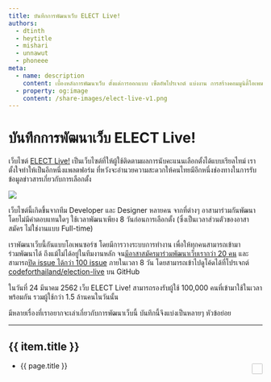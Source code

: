 ```yaml
---
title: บันทึกการพัฒนาเว็บ ELECT Live!
authors:
  - dtinth
  - heytitle
  - mishari
  - unnawut
  - phoneee
meta:
  - name: description
    content: เบื้องหลังการพัฒนาเว็บ ตั้งแต่การออกแบบ เซ็ตอัพโปรเจกต์ แบ่งงาน การสร้างคอมมูนิตี้โอเพนซอร์ซ การทำ CI/CD เทคนิคการเขียนโค้ด และบทเรียนต่างๆ
  - property: og:image
    content: /share-images/elect-live-v1.png
---
```


# บันทึกการพัฒนาเว็บ ELECT Live!

เว็บไซต์ [ELECT Live!](https://elect.thematter.co/)
เป็นเว็บไซต์ที่ให้ผู้ใช้ติดตามผลการนับคะแนนเลือกตั้งได้แบบเรียลไทม์
เราตั้งใจทำให้เป็นอีกหนึ่งแพลตฟอร์ม ที่หวังจะอำนวยความสะดวกให้คนไทยมีอีกหนึ่งช่องทางในการรับข้อมูลข่าวสารเกี่ยวกับการเลือกตั้ง

![](./elect-live-screenshot.png)

เว็บไซต์นี้เกิดขึ้นจากทีม Developer และ Designer หลายคน จากที่ต่างๆ อาสามาร่วมกันพัฒนาโดยไม่มีค่าตอบแทนใดๆ
ใช้เวลาพัฒนาเพียง 8 วันก่อนการเลือกตั้ง (ซึ่งเป็นเวลาส่วนตัวของอาสาสมัคร ไม่ใช่งานแบบ Full-time)

เราพัฒนาเว็บนี้กันแบบโอเพนซอร์ซ
โดยมีการวางระบบการทำงาน เพื่อให้ทุกคนสามารถเข้ามาร่วมพัฒนาได้ ถึงแม้ไม่ได้อยู่ในทีมงานหลัก
จน[มีอาสาสมัครมาร่วมพัฒนาเว็บเรากว่า 20 คน](https://elect.thematter.co/about#contributors)
และสามารถ[ปิด issue ได้กว่า 100 issue](https://github.com/codeforthailand/election-live/issues?q=is%3Aissue+sort%3Aupdated-desc+is%3Aclosed) ภายในเวลา 8 วัน
โดยสามารถเข้าไปดูโค้ดได้ที่โปรเจกต์ [codeforthailand/election-live](https://github.com/codeforthailand/election-live) บน GitHub

ในวันที่ 24 มีนาคม 2562
เว็บ ELECT Live! สามารถรองรับผู้ใช้ 100,000 คนที่เข้ามาใช้ในเวลาพร้อมกัน
รวมผู้ใช้กว่า 1.5 ล้านคนในวันนั้น

มีหลายเรื่องที่เราอยากจะเล่าเกี่ยวกับการพัฒนาเว็บนี้
บันทึกนี้จึงแบ่งเป็นหลายๆ หัวข้อย่อย

---

<section v-for="(item, index) of sidebarItems" :key="index" v-if="item.type === 'group'">
  <h2>{{ item.title }}</h2>
  <ul>
    <li v-for="page of item.children" :key="page.key">
      <span style="display: flex; align-items: flex-start;">
        <span style="display: block; flex: 1">
          <router-link :to="page.path">{{ page.title }}</router-link>
        </span>
        <span style="display: block; margin-left: auto">
          <span v-for="(author, index) of page.frontmatter.authors" class="article-author">
            <a :href="'https://github.com/' + author">
              <img :src="'https://github.com/' + author + '.png'" :alt="author" />
            </a>
          </span>
        </span>
      </span>
    </li>
  </ul>
</section>

<style scoped>
.article-author {
  display: inline-block;
  margin-left: 0.25em;
  margin-top: 0.25em;
}
.article-author a {
  display: block;
  overflow: hidden;
  width: 1.5em;
  height: 1.5em;
  border-radius: 2px;
}
.article-author a img {
  display: block;
  width: 100%;
  height: 100%;
  object-fit: cover;
}
</style>

<script>
import { resolveSidebarItems } from '@parent-theme/util'

export default {
  mounted() {
    console.log(this.sidebarItems)
  },
  computed: {
    sidebarItems () {
      return resolveSidebarItems(
        this.$page,
        this.$page.regularPath,
        this.$site,
        this.$localePath
      )
    },
  }
}
</script>
